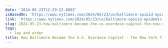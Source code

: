 ```yaml
---
date: '2024-05-23T12:29:22.000Z'
isBasedOn: 'https://www.nytimes.com/2024/05/23/us/baltimore-opioid-epidemic-od-deaths.html'
link: 'https://www.nytimes.com/2024/05/23/us/baltimore-opioid-epidemic-od-deaths.html'
slug: 2024-05-23-how-baltimore-became-the-us-overdose-capital-the-new-york-times
tags:
  - law and order
title: How Baltimore Became the U.S. Overdose Capital - The New York Times
---
```

 

